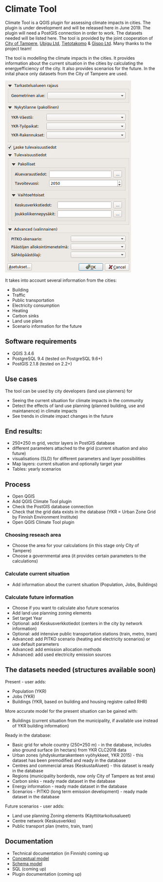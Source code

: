 # Climate Tool

Climate Tool is a QGIS plugin for assessing climate impacts in cities. The plugin is under development and will be released here in June 2019. The plugin will need a PostGIS connection in order to work. The datasets needed will be listed here. The tool is provided by the joint cooperation of [City of Tampere](https://www.tampere.fi/), [Ubigu Ltd](https://www.ubigu.fi/en/), [Tietotakomo](https://www.tietotakomo.fi/) & [Gispo Ltd](https://www.gispo.fi/en/home/). Many thanks to the project team!

The tool is modelling the climate impacts in the cities. It provides  information about the current situation in the cities by calculating the  energyefficiency of the city. It also provides scenarios for the future. In the inital phace only datasets from the City of Tampere are used. 

![alt text](Climate_tool_UI_v1.png)

It takes into account several information from the cities:

- Building
- Traffic
- Public transportation
- Electricity consumption
- Heating
- Carbon sinks
- Land use plans
- Scenario information for the future

## Software requirements

- QGIS 3.4.6
- PostgreSQL 9.4 (tested on PostgreSQL 9.6+)
- PostGIS 2.1.8 (tested on 2.2+)

## Use cases

The tool can be used by city developers (land use planners) for
- Seeing the current situation for climate impacts in the community
- Detect the effects of land use planning (planned building, use and maintanence) in climate impacts
- See trends in climate impact changes in the future

## End results:

- 250*250 m grid, vector layers in PostGIS database
- different parameters attached to the grid (current situation and also future)
- visualisations (SLD) for different parameters and layer possibilities
- Map layers: current situation and optionally target year
- Tables: yearly scenarios

## Process
- Open QGIS
- Add QGIS Climate Tool plugin
- Check the PostGIS database connection
- Check that the grid data exists in the database (YKR = Urban Zone Grid by Finnish Environment Institute) 
- Open QGIS Climate Tool plugin

### Choosing reseach area
- Choose the area for your calculations (in this stage only City of Tampere)
- Choose a governmental area (it provides certain parameters to the calculations)

### Calculate current situation
- Add information about the current situation (Population, Jobs, Buildings)

### Calculate future information
- Choose if you want to calculate also future scenarios 
- Add land use planning zoning elements
- Set target Year
- Optional: add Keskusverkkotiedot (centers in the city by network information)
- Optional: add intensive public transportation stations (train, metro, tram)
- Advanced: add PITKO scenario (heating and electricity scenarios) or use default parameters
- Advanced: add emission allocation methods
- Advanced: add used electricity emission sources

## The datasets needed (structures available soon)

Present - user adds:
- Population (YKR) 
- Jobs (YKR)
- Buildings (YKR, based on building and housing registre called RHR) 

More accurate model for the present situation can be gained with:
- Buildings (current situation from the municipality, if available use instead of YKR building information)

Ready in the database:
- Basic grid for whole country (250*250 m) - in the database, includes also ground surface (in hectars) from YKR CLC2018 data
- Urban zones (yhdyskuntarakenteen vyöhykkeet, YKR 2015) - this dataset has been premodified and ready in the database
- Centres and commercial areas (KeskustaAlueet) - this dataset is ready in the database
- Regions (municipality borderds, now only City of Tampere as test area)
- Carbon sinks - ready made dataset in the database
- Energy information  - ready made dataset in the database
- Scenarios - PITKO (long term emission development) - ready made dataset in the database

Future scenarios - user adds:
- Land use planning Zoning elements (Käyttötarkoitusalueet)
- Centre network (Keskusverkko)
- Public transport plan (metro, train, tram)

## Documentation

- Technical documentation (in Finnish) coming up
- [Conceptual model](https://github.com/GispoCoding/assesclimateimpact/blob/master/Ilmastoty%C3%B6kalu_k%C3%A4sitemalli_gispo.png)
- [Schema model](https://github.com/GispoCoding/assesclimateimpact/blob/master/DatabaseModel.md)
- SQL (coming up)
- Plugin documentation (coming up)


